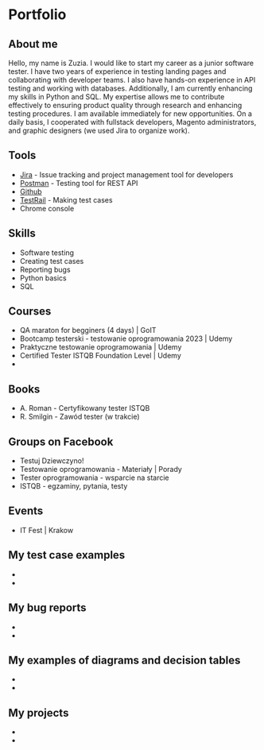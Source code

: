 # Portfolio

## About me
Hello, my name is Zuzia. 
I would like to start my career as a junior software tester. I have two years of experience in testing landing pages and collaborating with developer teams. I also have hands-on experience in API testing and working with databases. Additionally, I am currently enhancing my skills in Python and SQL. My expertise allows me to contribute effectively to ensuring product quality through research and enhancing testing procedures. I am available immediately for new opportunities. On a daily basis, I cooperated with fullstack developers, Magento administrators, and graphic designers (we used Jira to organize work).
## Tools
* [Jira](https://www.atlassian.com) - Issue tracking and project management tool for developers
* [Postman](https://www.postman.com) - Testing tool for REST API
* [Github](https://github.com)
* [TestRail](https://www.gurock.com/testrail) - Making test cases
* Chrome console
## Skills
* Software testing
* Creating test cases
* Reporting bugs
* Python basics
* SQL
## Courses
* QA maraton for begginers (4 days) | GoIT
* Bootcamp testerski - testowanie oprogramowania 2023 | Udemy
* Praktyczne testowanie oprogramowania | Udemy
* Certified Tester ISTQB Foundation Level | Udemy
* 
## Books 
* A. Roman - Certyfikowany tester ISTQB
* R. Smilgin - Zawód tester (w trakcie)
## Groups on Facebook
* Testuj Dziewczyno!
* Testowanie oprogramowania - Materiały | Porady
* Tester oprogramowania - wsparcie na starcie
* ISTQB - egzaminy, pytania, testy
## Events
* IT Fest | Krakow
## My test case examples
*
*
## My bug reports
*
*
## My examples of diagrams and decision tables
*
*
## My projects
*
*
